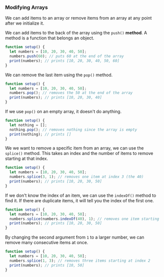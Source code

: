 ### Modifying Arrays

We can add items to an array or remove items from an array at any point after we initialize it. 

We can add items to the back of the array using the `push()` **method**. A method is a function that belongs an object.

```js
function setup() {
  let numbers = [10, 20, 30, 40, 50]; 
  numbers.push(60); // puts 60 at the end of the array
  print(numbers); // prints [10, 20, 30, 40, 50, 60]
}
```

We can remove the last item using the `pop()` method.

```js
function setup() {
  let numbers = [10, 20, 30, 40, 50]; 
  numbers.pop(); // removes the 50 at the end of the array
  print(numbers); // prints [10, 20, 30, 40]
}
```

If we use `pop()` on an empty array, it doesn't do anything.

```js
function setup() {
  let nothing = []; 
  nothing.pop(); // removes nothing since the array is empty
  print(nothing); // prints []
}
```

We we want to remove a specific item from an array, we can use the `splice()` method. This takes an index and the number of items to remove starting at that index.

```js
function setup() {
  let numbers = [10, 20, 30, 40, 50]; 
  numbers.splice(3, 1); // removes one item at index 3 (the 40)
  print(numbers); // prints [10, 20, 30, 50]
}
```

If we don't know the index of an item, we can use the `indexOf()` method to find it. If there are duplicate items, it will tell you the index of the first one.

```js
function setup() {
  let numbers = [10, 20, 30, 40, 50]; 
  numbers.splice(numbers.indexOf(40), 1); // removes one item starting at the index where 40 is
  print(numbers); // prints [10, 20, 30, 50]
}
```

By changing the second argument from `1` to a larger number, we can remove many consecutive items at once.

```js
function setup() {
  let numbers = [10, 20, 30, 40, 50]; 
  numbers.splice(1, 3); // removes three items starting at index 2
  print(numbers); // prints [10, 50]
}
```
